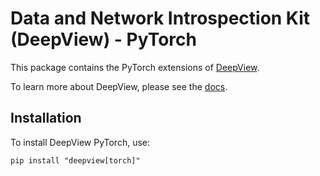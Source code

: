 # Data and Network Introspection Kit (DeepView) - PyTorch

This package contains the PyTorch extensions of [DeepView](https://github.com/satishlokkoju/deepview).

To learn more about DeepView, please see the [docs](https://betterwithdata.github.io/deepview).

## Installation

To install DeepView PyTorch, use:
```
pip install "deepview[torch]"
```
